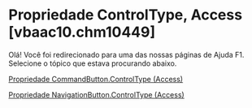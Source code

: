 
# Propriedade ControlType, Access [vbaac10.chm10449]

Olá! Você foi redirecionado para uma das nossas páginas de Ajuda F1. Selecione o tópico que estava procurando abaixo.

[Propriedade CommandButton.ControlType (Access)](http://msdn.microsoft.com/library/c41e555b-195b-7af9-f2ee-09d92980e557%28Office.15%29.aspx)

[Propriedade NavigationButton.ControlType (Access)](http://msdn.microsoft.com/library/3603e03e-5cb1-6a2d-8239-e06212573a36%28Office.15%29.aspx)

